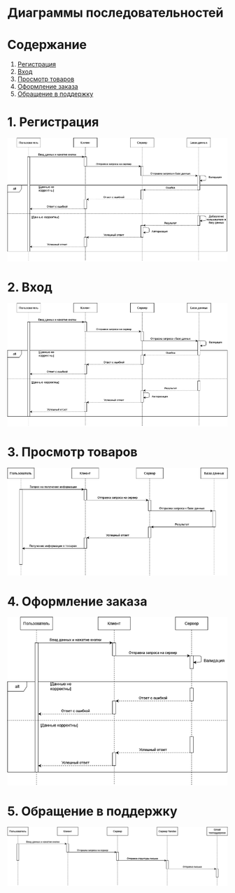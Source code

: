 # Диаграммы последовательностей

# Содержание
1. [Регистрация](#register)
2. [Вход](#sign_in)
3. [Просмотр товаров](#show_goods)
4. [Оформление заказа](#order)
5. [Обращение в поддержку](#support)

<a name="register"/>

# 1. Регистрация
![Регистрация](../Images/Sequence_register.drawio.png)

<a name="sign_in"/>

# 2. Вход
![Вход](../Images/Sequence_sign_in.png)


<a name="show_goods"/>

# 3. Просмотр товаров
![Просмотр товаров](../Images/Sequence_show_goods.png)



<a name="order"/>

# 4. Оформление заказа
![Оформление заказа](../Images/Sequence_order.png)


<a name="support"/>

# 5. Обращение в поддержку
![Обращение в поддержку](../Images/Sequence_support.png)
